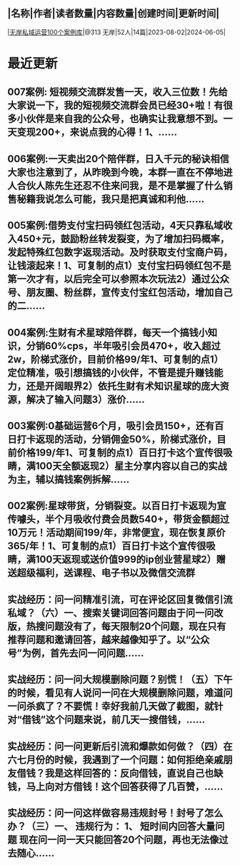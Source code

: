 |名称|作者|读者数量|内容数量|创建时间|更新时间|
---
|[无岸私域运营100个案例库](https://xiaobot.net/p/wuan2023?refer=0b133df9-27dc-423b-8101-639049001c13)|@313 无岸|52人|14篇|2023-08-02|2024-06-05|

# 最近更新
## 007案例: 短视频交流群发售一天，收入三位数！先给大家说一下，我的短视频交流群会员已经30+啦！有很多小伙伴是来自我的公众号，也确实让我意想不到。一天变现200+，来说点我的心得！1、......
## 006案例:一天卖出20个陪伴群，日入千元的秘诀相信大家也注意到了，从昨晚到今晚，本群一直在不停地进人合伙人陈先生还忍不住来问我，是不是掌握了什么销售秘籍我说怎么可能，我只是把真诚和利他......
## 005案例:借势支付宝扫码领红包活动，4天只靠私域收入450+元，鼓励粉丝转发裂变，为了增加扫码概率，发起特殊红包数字返现活动。及时获取支付宝商户码，让钱滚起来！1、可复制的点1）支付宝扫码领红包不是第一次才有，以后完全可以参照本次玩法2）通过公众号、朋友圈、粉丝群，宣传支付宝红包活动，增加自己的二......
## 004案例:生财有术星球陪伴群，每天一个搞钱小知识，分销60%cps，半年吸引会员470+，收入超过2w，阶梯式涨价，目前价格99/年1、可复制的点1）定位精准，吸引想搞钱的小伙伴，不管是提升赚钱能力，还是开阔眼界2）依托生财有术知识星球的庞大资源，解决了输入问题3）涨价......
## 003案例:0基础运营6个月，吸引会员150+，还有百日打卡返现的活动，分销佣金50%，阶梯式涨价，目前价格199/年1、可复制的点1）百日打卡这个宣传很吸睛，满100天全额返现2）星主分享内容以自己的实战为主，辅以搞钱案例拆解......
## 002案例:星球带货，分销裂变。以百日打卡返现为宣传噱头，半个月吸收付费会员数540+，带货金额超过10万元！活动期间199/年，非常便宜，现在恢复原价365/年！1、可复制的点1）百日打卡这个宣传很吸睛，满100天返现或送价值999的ip创业营星球2）赠送超级福利，送课程、电子书以及微信交流群
## 实战经历：问一问精准引流，可在评论区回复微信引流私域？（六）一、搜索关键词回答问题由于问一问改版，热搜问题没有了，每天限制20个问题，现在只有推荐问题和邀请回答，越来越像知乎了。以“公众号”为例，首先去问一问问题......
## 实战经历：问一问大规模删除问题？别慌！（五）下午的时候，看见有人说问一问在大规模删除问题，难道问一问杀疯了？不要慌！幸好我前几天做了截图，就针对“借钱”这个问题来说，前几天一搜借钱，......
## 实战经历：问一问更新后引流和爆款如何做？（四）在六七月份的时候，我遇到了一个问题：如何拒绝亲戚朋友借钱？我是这样回答的：反向借钱，直说自己也缺钱，马上向对方借钱！这个回答获得了几百赞，......
## 实战经历：问一问这样做容易违规封号！封号了怎么办？（三）一、 违规行为： 1、 短时间内回答大量问题 现在问一问一天只能回答20个问题，再也无法像过去随心......

